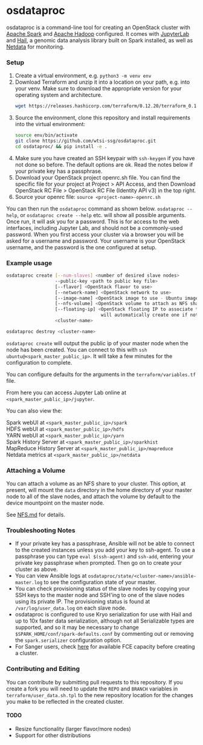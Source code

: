# osdataproc

osdataproc is a command-line tool for creating an OpenStack cluster with [Apache Spark](https://spark.apache.org/) and [Apache Hadoop](https://hadoop.apache.org/) configured. It comes with [JupyterLab](https://jupyter.org/) and [Hail](https://hail.is), a genomic data analysis library built on Spark installed, as well as [Netdata](https://github.com/netdata/netdata) for monitoring.

### Setup

1. Create a virtual environment, e.g. `python3 -m venv env`
2. Download Terraform and unzip it into a location on your path, e.g. into your venv. Make sure to download the appropriate version for your operating system and architecture. 
    ```bash
    wget https://releases.hashicorp.com/terraform/0.12.20/terraform_0.12.20_linux_amd64.zip && unzip terraform_0.12.20_linux_amd64.zip -d env/bin/
    ```
3. Source the environment, clone this repository and install requirements into the virtual environment:
    ```bash
    source env/bin/activate
    git clone https://github.com/wtsi-ssg/osdataproc.git
    cd osdataproc/ && pip install -e .
    ```
4. Make sure you have created an SSH keypair with `ssh-keygen` if you have not done so before. The default options are ok. Read the notes below if your private key has a passphrase.
5. Download your OpenStack project openrc.sh file. You can find the specific file for your project at Project > API Access, and then Download OpenStack RC File > OpenStack RC File (Identity API v3) in the top right.
6. Source your openrc file: `source <project-name>-openrc.sh`

You can then run the `osdataproc` command as shown below. `osdataproc --help`, or `osdataproc create --help` etc. will show all possible arguments. Once run, it will ask you for a password. This is for access to the web interfaces, including Jupyter Lab, and should not be a commonly-used password. When you first access your cluster via a browser you will be asked for a username and password. Your username is your OpenStack username, and the password is the one configured at setup. 

### Example usage

```bash
osdataproc create [--num-slaves] <number of desired slave nodes> 
                  --public-key <path to public key file>
                  [--flavor] <OpenStack flavor to use>
                  [--network-name] <OpenStack network to use>
                  [--image-name] <OpenStack image to use - Ubuntu images only>
                  [--nfs-volume] <OpenStack volume to attach as NFS shared volume>
                  [--floating-ip] <OpenStack floating IP to associate to master node - 
                                   will automatically create one if not specified>
                  <cluster-name>

osdataproc destroy <cluster-name>
```
`osdataproc create` will output the public ip of your master node when the node has been created. You can connect to this with `ssh ubuntu@<spark_master_public_ip>`. It will take a few minutes for the configuration to complete.

You can configure defaults for the arguments in the `terraform/variables.tf` file.

From here you can access Jupyter Lab online at `<spark_master_public_ip>/jupyter`.

You can also view the:

Spark webUI at `<spark_master_public_ip>/spark`\
HDFS webUI at `<spark_master_public_ip>/hdfs`\
YARN webUI at `<spark_master_public_ip>/yarn`\
Spark History Server at `<spark_master_public_ip>/sparkhist`\
MapReduce History Server at `<spark_master_public_ip>/mapreduce`\
Netdata metrics at `<spark_master_public_ip>/netdata`

### Attaching a Volume

You can attach a volume as an NFS share to your cluster. This option, at present, will mount the `data` directory in the home directory of your master node to all of the slave nodes, and attach the volume by default to the device mountpoint on the master node.

See [NFS.md](https://github.com/wtsi-ssg/osdataproc/blob/master/NFS.md) for details.

### Troubleshooting Notes

*  If your private key has a passphrase, Ansible will not be able to connect to the created instances unless you add your key to ssh-agent. To use a passphrase you can type `eval $(ssh-agent)` and `ssh-add`, entering your private key passphrase when prompted. Then go on to create your cluster as above.
*  You can view Ansible logs at `osdataproc/state/<cluster-name>/ansible-master.log` to see the configuration state of your master.
*  You can check provisioning status of the slave nodes by copying your SSH keys to the master node and SSH'ing to one of the slave nodes using its private IP. The provisioning status is found at `/var/log/user_data.log` on each slave node.
*  osdataproc is configured to use Kryo serialization for use with Hail and up to 10x faster data serialization, although not all Serializable types are supported, and so it may be necessary to change `$SPARK_HOME/conf/spark-defaults.conf` by commenting out or removing the `spark.serializer` configuration option.
*  For Sanger users, check [here](https://metrics.internal.sanger.ac.uk/dashboard/db/fce-available-capacity?refresh=5m&orgId=1) for available FCE capacity before creating a cluster.

### Contributing and Editing

You can contribute by submitting pull requests to this repository. If you create a fork you will need to update the `REPO` and `BRANCH` variables in `terraform/user_data.sh.tpl` to the new repository location for the changes you make to be reflected in the created cluster.

#### TODO

*  Resize functionality (larger flavor/more nodes)
*  Support for other distributions
